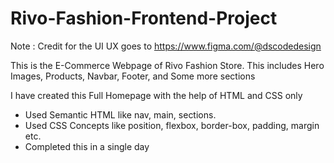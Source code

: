 # Rivo-Fashion-Frontend-Project
Note : Credit for the UI UX goes to https://www.figma.com/@dscodedesign

This is the E-Commerce Webpage of Rivo Fashion Store. This includes Hero Images, Products, Navbar, Footer, and Some more sections
  
I have created this Full Homepage with the help of HTML and CSS only
- Used Semantic HTML like nav, main, sections.
- Used CSS Concepts like position, flexbox, border-box, padding, margin etc.
- Completed this in a single day

   
